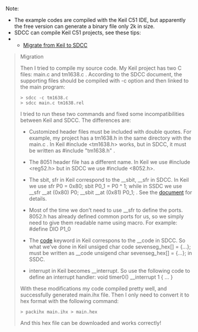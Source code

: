 Note:
- The example codes are compiled with the Keil C51 IDE, but apparently the free version can generate a binary file only 2k in size.
- SDCC can compile Keil C51 projects, see these tips:
- - [Migrate from Keil to SDCC](https://charleeli.medium.com/migrate-from-keil-to-sdcc-dd3362c087a7)

> Migration
> 
> Then I tried to compile my source code. My Keil project has two C files: main.c and tm1638.c . According to the SDCC document, the supporting files should be compiled with -c option and then linked to the main program:
> 
> ```
> > sdcc -c tm1638.c
> > sdcc main.c tm1638.rel
> ```
> 
> I tried to run these two commands and fixed some incompatibilities between Keil and SDCC. The differences are:
> 
> - Customized header files must be included with double quotes. For example, my project has a tm1638.h in the same directory with the main.c . In Keil #include <tm1638.h> works, but in SDCC, it must be written as #include "tm1638.h" .
> 
> - The 8051 header file has a different name. In Keil we use #include <reg52.h> but in SDCC we use #include <8052.h>.
> 
> - The sbit, sfr in Keil correspond to the __sbit, __sfr in SDCC. In Keil we use sfr P0 = 0x80; sbit P0_1 = P0 ^ 1; while in SSDC we use __sfr __at (0x80) P0; __sbit __at (0x81) P0_1; . See the [document](http://sdcc.sourceforge.net/doc/sdccman.pdf) for details.
> 
> - Most of the time we don’t need to use __sfr to define the ports. 8052.h has already defined common ports for us, so we simply need to give them readable name using macro. For example: #define DIO P1_0
> 
> - The [code](https://www.keil.com/support/man/docs/c51/c51_le_pgmmem.htm) keyword in Keil correspons to the __code in SDCC. So what we’ve done in Keil unsiged char code sevenseg_hex[] = {...}; must be written as __code unsigend char sevenseg_hex[] = {...}; in SSDC.
> 
> - interrupt in Keil becomes __interrupt. So use the following code to define an interrupt handler: void timer0() __interrupt 1 { ... }
> 
> With these modifications my code compiled pretty well, and successfully generated main.ihx file. Then I only need to convert it to hex format with the following command:
> 
> `> packihx main.ihx > main.hex`
> 
> And this hex file can be downloaded and works correctly!
